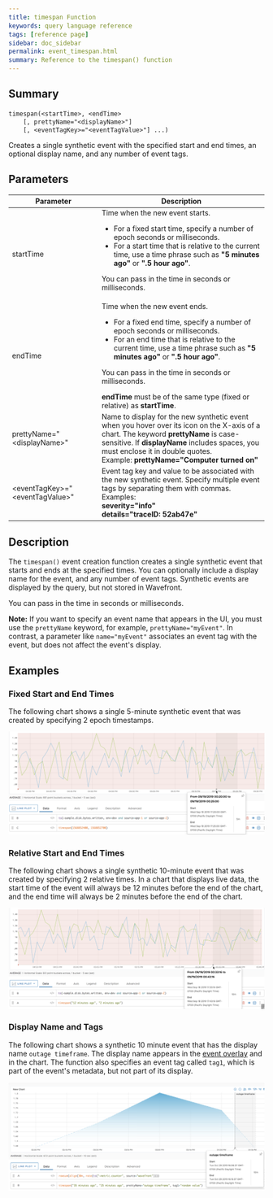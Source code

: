 ```yaml
---
title: timespan Function
keywords: query language reference
tags: [reference page]
sidebar: doc_sidebar
permalink: event_timespan.html
summary: Reference to the timespan() function
---
```

## Summary
```
timespan(<startTime>, <endTime>
    [, prettyName="<displayName>"]
    [, <eventTagKey>="<eventTagValue>"] ...)
```

Creates a single synthetic event with the specified start and end times, an optional display name, and any number of event tags.


## Parameters

<table style="width: 100%;">
<tbody>
<thead>
<tr><th width="35%">Parameter</th><th width="65%">Description</th></tr>
</thead>

<tr>
<td markdown="span"> startTime</td>
<td>Time when the new event starts.
<ul>
<li>For a fixed start time, specify a number of epoch seconds or milliseconds.</li>
<li>For a start time that is relative to the current time, use a time phrase such as <strong>"5 minutes ago"</strong> or <strong>".5 hour ago"</strong>.</li>
</ul>
<p>You can pass in the time in seconds or milliseconds.</p>
</td>
</tr>

<tr>
<td markdown="span"> endTime</td>
<td>Time when the new event ends.
<ul>
<li>For a fixed end time, specify a number of epoch seconds or milliseconds.</li>
<li>For an end time that is relative to the current time, use a time phrase such as <strong>"5 minutes ago"</strong> or <strong>".5 hour ago"</strong>.</li>
</ul>
<p>You can pass in the time in seconds or milliseconds.</p>
<strong>endTime</strong> must be of the same type (fixed or relative) as <strong>startTime</strong>.</td>
</tr>

<tr>
<td>prettyName="&lt;displayName&gt;"</td>
<td>Name to display for the new synthetic event when you hover over its icon on the X-axis of a chart. The keyword <strong>prettyName</strong> is case-sensitive. If <strong>displayName</strong> includes spaces, you must enclose it in double quotes.
<br>Example:
<strong>prettyName="Computer turned on"</strong>
</td>
</tr>

<tr>
<td>&lt;eventTagKey&gt;="&lt;eventTagValue&gt;"</td>
<td>Event tag key and value to be associated with the new synthetic event. Specify multiple event tags by separating them with commas.
<br>Examples:
<br><strong>severity="info"</strong>
<br><strong>details="traceID: 52ab47e"</strong>
</td>
</tr>

</tbody>
</table>

## Description

The `timespan()` event creation function creates a single synthetic event that starts and ends at the specified times. You can optionally include a display name for the event, and any number of event tags. Synthetic events are displayed by the query, but not stored in Wavefront.

You can pass in the time in seconds or milliseconds.

**Note:**  If you want to specify an event name that appears in the UI, you must use the `prettyName` keyword, for example, `prettyName="myEvent"`. In contrast, a parameter like `name="myEvent"` associates an event tag with the event, but does not affect the event's display.



## Examples

### Fixed Start and End Times

The following chart shows a single 5-minute synthetic event that was created by specifying 2 epoch timestamps.

![Event timespan fixed](images/event_timespan_epoch.png)

### Relative Start and End Times

The following chart shows a single synthetic 10-minute event that was created by specifying 2 relative times. In a chart that displays live data, the start time of the event will always be 12 minutes before the end of the chart, and the end time will always be 2 minutes before the end of the chart.

![Event timespan relative](images/event_timespan_relative.png)

### Display Name and Tags

The following chart shows a synthetic 10 minute event that has the display name `outage timeframe`. The display name appears in the [event overlay](charts_events_displaying.html) and in the chart. The function also specifies an event tag called `tag1`, which is part of the event's metadata, but not part of its display.

![Event timespan prettyName](images/event_timespan_prettyName.png)
